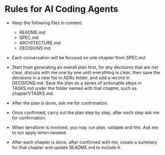 # Rules for AI Coding Agents

- Keep the following files in context:
  * README.md
  * SPEC.md
  * ARCHITECTURE.md
  * DECISIONS.md

- Each conversation will be focused on one chapter from SPEC.md

- Start from generating an overall plan first, for any decisions that are not clear, discuss with me one by one until everything is clear, then save the decisions in a new file in ADRs folder, and add a record in DECISIONS.md. Save the plan as a series of actionable steps in TASKS.md under the folder named with that chapter, such as chapter1/TASKS.md.

- After the plan is done, ask me for confirmation.

- Once confirmed, carry out the plan step by step, after each step ask me for confirmation.

- When terraform is involved, you may run plan, validate and fmt. Ask me to run apply when needed.

- After each chapter is done, after confirmed with me, create a summary for that chapter and update README.md to include it.